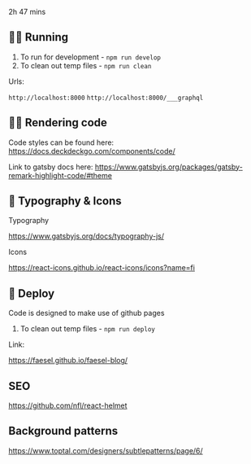 2h 47 mins

## 🏃‍♂️ Running

1. To run for development - `npm run develop`
2. To clean out temp files - `npm run clean`

Urls:

`http://localhost:8000`
`http://localhost:8000/___graphql`

## 👩‍💻 Rendering code

Code styles can be found here:
https://docs.deckdeckgo.com/components/code/

Link to gatsby docs here:
https://www.gatsbyjs.org/packages/gatsby-remark-highlight-code/#theme

## 🎨 Typography & Icons

Typography

https://www.gatsbyjs.org/docs/typography-js/

Icons 

https://react-icons.github.io/react-icons/icons?name=fi

## 💫 Deploy

Code is designed to make use of github pages

1. To clean out temp files - `npm run deploy`

Link:

https://faesel.github.io/faesel-blog/

## SEO

https://github.com/nfl/react-helmet

## Background patterns 

https://www.toptal.com/designers/subtlepatterns/page/6/